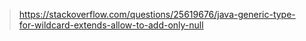 > https://stackoverflow.com/questions/25619676/java-generic-type-for-wildcard-extends-allow-to-add-only-null
